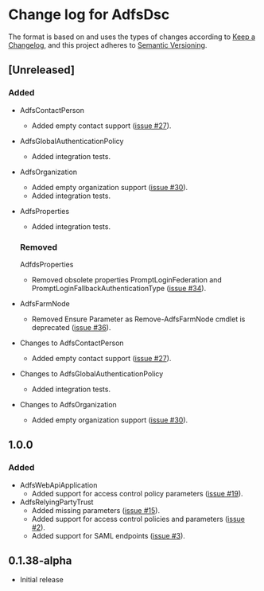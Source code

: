 # Change log for AdfsDsc

The format is based on and uses the types of changes according to [Keep a Changelog](https://keepachangelog.com/en/1.0.0/),
and this project adheres to [Semantic Versioning](https://semver.org/spec/v2.0.0.html).

## [Unreleased]

### Added

- AdfsContactPerson
  - Added empty contact support
  ([issue #27](https://github.com/X-Guardian/AdfsDsc/issues/27)).
- AdfsGlobalAuthenticationPolicy
  - Added integration tests.
- AdfsOrganization
  - Added empty organization support
  ([issue #30](https://github.com/X-Guardian/AdfsDsc/issues/30)).
  - Added integration tests.
- AdfsProperties
  - Added integration tests.

  ### Removed
  AdfdsProperties
  - Removed obsolete properties PromptLoginFederation and PromptLoginFallbackAuthenticationType
  ([issue #34](https://github.com/X-Guardian/AdfsDsc/issues/34)).
- AdfsFarmNode
  - Removed Ensure Parameter as Remove-AdfsFarmNode cmdlet is deprecated
  ([issue #36](https://github.com/X-Guardian/AdfsDsc/issues/36)).

- Changes to AdfsContactPerson
  - Added empty contact support ([issue #27](https://github.com/X-Guardian/AdfsDsc/issues/27)).
- Changes to AdfsGlobalAuthenticationPolicy
  - Added integration tests.
- Changes to AdfsOrganization
  - Added empty organization support ([issue #30](https://github.com/X-Guardian/AdfsDsc/issues/30)).

## 1.0.0

### Added

- AdfsWebApiApplication
  - Added support for access control policy parameters
  ([issue #19](https://github.com/X-Guardian/AdfsDsc/issues/19)).
- AdfsRelyingPartyTrust
  - Added missing parameters
  ([issue #15](https://github.com/X-Guardian/AdfsDsc/issues/15)).
  - Added support for access control policies and parameters
  ([issue #2](https://github.com/X-Guardian/AdfsDsc/issues/2)).
  - Added support for SAML endpoints
  ([issue #3](https://github.com/X-Guardian/AdfsDsc/issues/3)).

## 0.1.38-alpha

- Initial release
